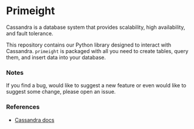 # Primeight

Cassandra is a database system that provides scalability, high availability,
and fault tolerance.

This repository contains our Python library designed to interact with Cassandra.
`primeight` is packaged with all you need to create tables, query them, and insert data into your database. 

### Notes

If you find a bug, would like to suggest a new feature or even would like to suggest some change, please open an issue.

### References

* [Cassandra docs](http://cassandra.apache.org/doc/latest/)
